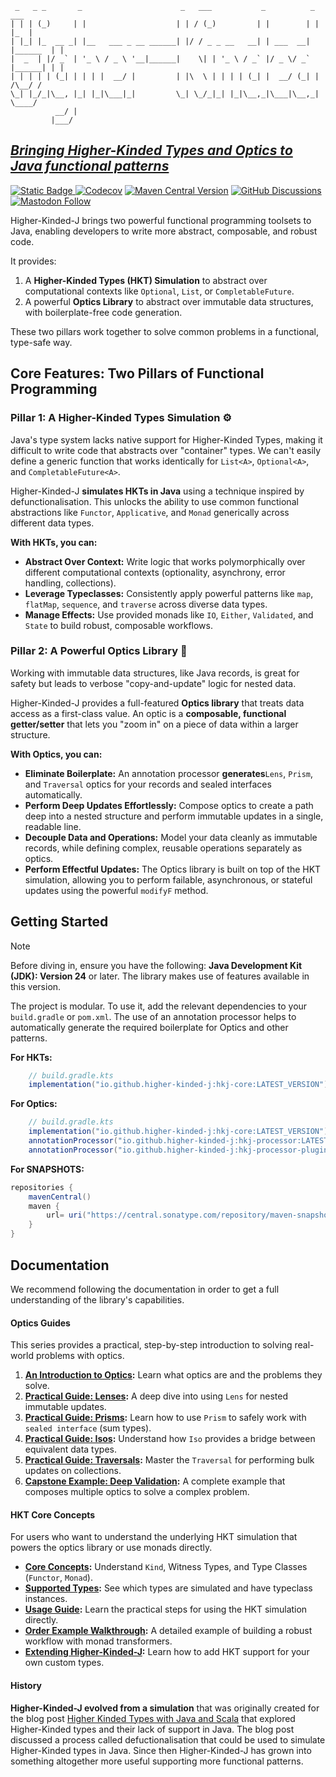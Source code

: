 ```
 _   _ _       _                      _   ___           _          _        ___ 
| | | (_)     | |                    | | / (_)         | |        | |      |_  |
| |_| |_  __ _| |__   ___ _ __ ______| |/ / _ _ __   __| | ___  __| |______  | |
|  _  | |/ _` | '_ \ / _ \ '__|______|    \| | '_ \ / _` |/ _ \/ _` |______| | |
| | | | | (_| | | | |  __/ |         | |\  \ | | | | (_| |  __/ (_| |    /\__/ /
\_| |_/_|\__, |_| |_|\___|_|         \_| \_/_|_| |_|\__,_|\___|\__,_|    \____/ 
          __/ |                                                             
         |___/                                                              
```

## [_Bringing Higher-Kinded Types and Optics to Java functional patterns_](https://github.com/higher-kinded-j/higher-kinded-j)

[![Static Badge](https://img.shields.io/badge/code-blue?logo=github)
](https://github.com/higher-kinded-j/higher-kinded-j)
[![Codecov](https://img.shields.io/codecov/c/github/higher-kinded-j/higher-kinded-j?token=VR0K0ZEDHD)](https://codecov.io/gh/higher-kinded-j/higher-kinded-j) [![Maven Central Version](https://img.shields.io/maven-central/v/io.github.higher-kinded-j/higher-kinded-j)](https://central.sonatype.com/artifact/io.github.higher-kinded-j/higher-kinded-j) [![GitHub Discussions](https://img.shields.io/github/discussions/higher-kinded-j/higher-kinded-j)](https://github.com/higher-kinded-j/higher-kinded-j/discussions) [![Mastodon Follow](https://img.shields.io/mastodon/follow/109367467120571209?domain=techhub.social&style=plastic&logoSize=auto)](https://techhub.social/@ultramagnetic)

Higher-Kinded-J brings two powerful functional programming toolsets to Java, enabling developers to write more abstract, composable, and robust code.

It provides:

1. A **Higher-Kinded Types (HKT) Simulation** to abstract over computational contexts like `Optional`, `List`, or `CompletableFuture`.
2. A powerful **Optics Library** to abstract over immutable data structures, with boilerplate-free code generation.

These two pillars work together to solve common problems in a functional, type-safe way.

## Core Features: Two Pillars of Functional Programming

### Pillar 1: A Higher-Kinded Types Simulation ⚙️

Java's type system lacks native support for Higher-Kinded Types, making it difficult to write code that abstracts over "container" types. We can't easily define a generic function that works identically for `List<A>`, `Optional<A>`, and `CompletableFuture<A>`.

Higher-Kinded-J **simulates HKTs in Java** using a technique inspired by defunctionalisation. This unlocks the ability to use common functional abstractions like `Functor`, `Applicative`, and `Monad` generically across different data types.

**With HKTs, you can:**

* **Abstract Over Context:** Write logic that works polymorphically over different computational contexts (optionality, asynchrony, error handling, collections).
* **Leverage Typeclasses:** Consistently apply powerful patterns like `map`, `flatMap`, `sequence`, and `traverse` across diverse data types.
* **Manage Effects:** Use provided monads like `IO`, `Either`, `Validated`, and `State` to build robust, composable workflows.

### Pillar 2: A Powerful Optics Library 🔎

Working with immutable data structures, like Java records, is great for safety but leads to verbose "copy-and-update" logic for nested data.

Higher-Kinded-J provides a full-featured **Optics library** that treats data access as a first-class value. An optic is a **composable, functional getter/setter** that lets you "zoom in" on a piece of data within a larger structure.

**With Optics, you can:**

* **Eliminate Boilerplate:** An annotation processor **generates**`Lens`, `Prism`, and `Traversal` optics for your records and sealed interfaces automatically.
* **Perform Deep Updates Effortlessly:** Compose optics to create a path deep into a nested structure and perform immutable updates in a single, readable line.
* **Decouple Data and Operations:** Model your data cleanly as immutable records, while defining complex, reusable operations separately as optics.
* **Perform Effectful Updates:** The Optics library is built on top of the HKT simulation, allowing you to perform failable, asynchronous, or stateful updates using the powerful `modifyF` method.



## Getting Started

> [!NOTE]
> Before diving in, ensure you have the following:
> **Java Development Kit (JDK): Version 24** or later. The library makes use of features available in this version.

The project is modular. To use it, add the relevant dependencies to your `build.gradle` or `pom.xml`. The use of an annotation processor helps to automatically generate the required boilerplate for Optics and other patterns.

**For HKTs:**

```gradle
    // build.gradle.kts
    implementation("io.github.higher-kinded-j:hkj-core:LATEST_VERSION")
```

**For Optics:**

```gradle
    // build.gradle.kts
    implementation("io.github.higher-kinded-j:hkj-core:LATEST_VERSION")
    annotationProcessor("io.github.higher-kinded-j:hkj-processor:LATEST_VERSION")
    annotationProcessor("io.github.higher-kinded-j:hkj-processor-plugins:LATEST_VERSION")
```
**For SNAPSHOTS:**

```gradle
repositories {
    mavenCentral()
    maven {
        url= uri("https://central.sonatype.com/repository/maven-snapshots/")
    }
}
```

## Documentation

We recommend following the documentation in order to get a full understanding of the library's capabilities.

#### Optics Guides 

This series provides a practical, step-by-step introduction to solving real-world problems with optics.

1. **[An Introduction to Optics](optics/optics_intro.md):** Learn what optics are and the problems they solve.
2. **[Practical Guide: Lenses](optics/lenses.md):** A deep dive into using `Lens` for nested immutable updates.
3. **[Practical Guide: Prisms](optics/prisms.md):** Learn how to use `Prism` to safely work with `sealed interface` (sum types).
4. **[Practical Guide: Isos](optics/iso.md):** Understand how `Iso` provides a bridge between equivalent data types.
5. **[Practical Guide: Traversals](optics/traversals.md):** Master the `Traversal` for performing bulk updates on collections.
6. **[Capstone Example: Deep Validation](optics/composing_optics.md):** A complete example that composes multiple optics to solve a complex problem.

#### HKT Core Concepts

For users who want to understand the underlying HKT simulation that powers the optics library or use monads directly.

* **[Core Concepts](core-concepts.md):** Understand `Kind`, Witness Types, and Type Classes (`Functor`, `Monad`).
* **[Supported Types](supported-types.md):** See which types are simulated and have typeclass instances.
* **[Usage Guide](usage-guide.md):** Learn the practical steps for using the HKT simulation directly.
* **[Order Example Walkthrough](order-walkthrough.md):** A detailed example of building a robust workflow with monad transformers.
* **[Extending Higher-Kinded-J](extending-simulation.md):** Learn how to add HKT support for your own custom types.

#### History
**Higher-Kinded-J evolved from a simulation** that was originally created for the blog post [Higher Kinded Types with Java and Scala](https://blog.scottlogic.com/2025/04/11/higher-kinded-types-with-java-and-scala.html) that explored Higher-Kinded types and their lack of support in Java. The blog post discussed a process called defuctionalisation that could be used to simulate Higher-Kinded types in Java. Since then Higher-Kinded-J has grown into something altogether more useful supporting more functional patterns.